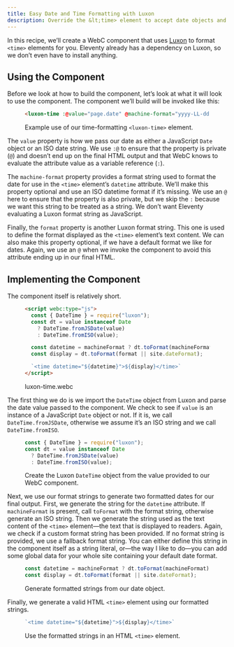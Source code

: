 ```yaml
---
title: Easy Date and Time Formatting with Luxon
description: Override the &lt;time> element to accept date objects and Luxon format strings to make date formatting easy.
---
```


In this recipe, we’ll create a WebC component that uses [Luxon](https://moment.github.io/luxon/#/) to format `<time>` elements for you. Eleventy already has a dependency on Luxon, so we don’t even have to install anything.

## Using the Component

Before we look at how to build the component, let’s look at what it will look to use the component. The component we’ll build will be invoked like this:

<figure>

```html
<luxon-time :@value="page.date" @machine-format="yyyy-LL-dd" @format="d LLLL yyyy"></luxon-time>
```

<figcaption>Example use of our time-formatting <code>&lt;luxon-time></code> element.</figcaption>
</figure>

The `value` property is how we pass our date as either a JavaScript `Date` object or an ISO date string. We use `:@` to ensure that the property is private (`@`) and doesn’t end up on the final HTML output and that WebC knows to evaluate the attribute value as a variable reference (`:`).

The `machine-format` property provides a format string used to format the date for use in the `<time>` element’s `datetime` attribute. We’ll make this property optional and use an ISO datetime format if it’s missing. We use an `@` here to ensure that the property is also private, but we skip the `:` because we want this string to be treated as a string. We don’t want Eleventy evaluating a Luxon format string as JavaScript.

Finally, the `format` property is another Luxon format string. This one is used to define the format displayed as the `<time>` element’s text content. We can also make this property optional, if we have a default format we like for dates. Again, we use an `@` when we invoke the component to avoid this attribute ending up in our final HTML.

## Implementing the Component

The component itself is relatively short.

<figure>

```html
<script webc:type="js">
  const { DateTime } = require("luxon");
  const dt = value instanceof Date
    ? DateTime.fromJSDate(value)
    : DateTime.fromISO(value);

  const datetime = machineFormat ? dt.toFormat(machineFormat) : dt.toISO();
  const display = dt.toFormat(format || site.dateFormat);

  `<time datetime="${datetime}">${display}</time>`
</script>
```

<figcaption>luxon-time.webc</figcaption>
</figure>

The first thing we do is we import the `DateTime` object from Luxon and parse the date value passed to the component. We check to see if `value` is an instance of a JavaScript `Date` object or not. If it is, we call `DateTime.fromJSDate`, otherwise we assume it’s an ISO string and we call `DateTime.fromISO`.

<figure>

```js
const { DateTime } = require("luxon");
const dt = value instanceof Date
  ? DateTime.fromJSDate(value)
  : DateTime.fromISO(value);
```

<figcaption>Create the Luxon <code>DateTime</code> object from the value provided to our WebC component.</figcaption>
</figure>

Next, we use our format strings to generate two formatted dates for our final output. First, we generate the string for the `datetime` attribute. If `machineFormat` is present, call `toFormat` with the format string, otherwise generate an ISO string. Then we generate the string used as the text content of the `<time>` element—the text that is displayed to readers. Again, we check if a custom format string has been provided. If no format string is provided, we use a fallback format string. You can either define this string in the component itself as a string literal, or—the way I like to do—you can add some global data for your whole site containing your default date format.

<figure>

```js
const datetime = machineFormat ? dt.toFormat(machineFormat) : dt.toISO();
const display = dt.toFormat(format || site.dateFormat);
```

<figcaption>Generate formatted strings from our date object.</figcaption>
</figure>

Finally, we generate a valid HTML `<time>` element using our formatted strings.

<figure>

```js
`<time datetime="${datetime}">${display}</time>`
```

<figcaption>Use the formatted strings in an HTML <code>&lt;time></code> element.</figcaption>
</figure>


